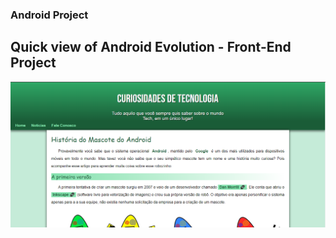 ### Android Project 
## Quick view of Android Evolution - Front-End Project 

<img src="img - done/android project - 1.png">
